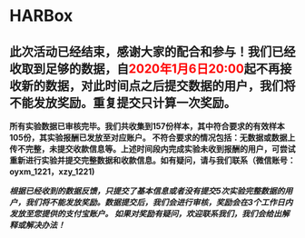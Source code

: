 # HARBox

****此次活动已经结束，感谢大家的配合和参与！我们已经收取到足够的数据，自<font color=FF0000>2020年1月6日20:00</font>起不再接收新的数据，对此时间点之后提交数据的用户，我们将不能发放奖励。重复提交只计算一次奖励。****
----------------

****所有实验数据已审核完毕。我们共收集到157份样本，其中符合要求的有效样本105份，其实验报酬已发放至对应账户。
不符合要求的情况包括：无数据或数据上传不完整，未提交收款信息等。上述时间段内完成实验未收到报酬的用户，可尝试重新进行实验并提交完整数据和收款信息。如有疑问，请与我们联系（微信账号：oyxm_1221，xzy_1221)****

***根据已经收到的数据反馈，只提交了基本信息或者没有提交5次实验完整数据的用户，我们将不能发放奖励。数据提交后，我们会进行审核，奖励会在3个工作日内发放至您提供的支付宝账户。
如果对奖励有疑问，欢迎联系我们，我们会给出解释或解决办法！***



